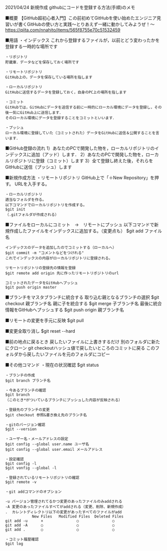 2021/04/24 新規作成
githubにコードを登録する方法(手順)のメモ

■概要
    【GitHub超初心者入門】この前初めてGitHubを使い始めたエンジニア見習いが書くGitHubの使い方と実践～とりあえず一緒に動かしてみようぜ！～
    https://qiita.com/nnahito/items/565f8755e70c51532459

■用語
    ・インデックス
    これから登録するファイルが，以前とどう変わったかを登録する一時的な場所です

    ・リポジトリ
    貯蔵庫．データなどを保存しておく場所です

    ・リモートリポジトリ
    GitHub上の，データを保存している場所を指します

    ・ローカルリポジトリ
    GitHubに送信するデータを登録しておく，自身のPC上の場所を指します

    ・コミット
    GitHubでは，GitHubにデータを送信する前に一時的にローカル環境にデータを登録し，その後一気にGitHub上に送信します．
    そのローカル環境にデータを登録することをコミットといいます．

    ・プッシュ
    ローカル環境に登録していた（コミットされた）データをGitHubに送信＆公開することを言います．

■GitHub登録の流れ
    1）あなたのPCで開発した物を，ローカルリポジトリのインデックスに追加（アッド）します．
    2）あなたのPCで開発した物を，ローカルリポジトリに登録（コミット）します
    3）全て登録し終えた後，それらをGitHubに送信（プッシュ）します


■新規作成方法
    ・リモートリポジトリ
    GitHub上で「＋New Repository」を押す。
    URLを入手する。
    
    ・ローカルリポジトリ
    適当なフォルダを作る。
    以下コマンドでローカルリポジトリを作成する。
    $git init
    （.gitフォルダが作成される）

■ファイルをローカルにコミット　→　リモートにプッシュ
    以下コマンドで新規作成したファイルをインデックスに追加する。（変更点も）
    $git add ファイル名

    インデックスのデータを追加したのでコミットする（ローカルへ）
    $git commit -m "コメントなどをつけれる"
    これでインデックスの内容がローカルリポジトリに登録される。

    リモートリポジトリの登録先の情報を登録
    $git remote add origin 先に作ったリモートリポジトリのurl

    コミットされたデータをGitHubへプッシュ
    $git push origin master

■ブランチをマスタブランチに統合する
    取り込む親となるブランチの選択
    $git checkout 親ブランチ名
    親に子を統合する
    $git merge 子ブランチ名
    最後に統合情報をGitHubへプッシュする
    $git push origin 親ブランチ名

■リモートの変更を手元に反映
    $git pull

■変更全取り消し
    $git reset --hard

■前の地点に戻るとき
    戻したいファイルに上書きするだけ
    別のフォルダに新たにクローン
    git checkoutハッシュ値で戻したいところのコミットに戻る
    このフォルダから戻したいファイルを元のフォルダにコピー

■その他コマンド
    ・現在の状況確認
    $git status

    ・ブランチの作成
    $git branch ブランチ名

    ・今あるブランチの確認
    $git branch
    （このとき*がついているブランチにプッシュした内容が反映される）
    
    ・登録先のブランチの変更
    $git checkout 参照&書き換え先のブランチ名

    ・gitのバージョン確認
    $git --version

    ・ユーザー名・メールアドレスの設定
    $git config --global user.name ユーザ名
    $git config --global user.email メールアドレス

    ・設定確認
    $git config -l
    $git vonfig --global -l

    ・登録されているリモートリポジトリの確認
    $git remote -v

    ・git addコマンドのオプション
    
    -u バージョン管理されてるかつ変更のあったファイルのみaddされる
    -A 変更のあったファイルすべてがaddされる（変更、削除、新規作成）
    .  カレントディレクトリ以下の変更があったすべてのファイルがadd
    	        New Files	Modified Files	Deleted Files
    git add -u	    ×	            ○	            ○
    git add -A	    ○	            ○	            ○
    git add .	    ○	            ○	            ○

    ・コミット履歴確認
    $git log




